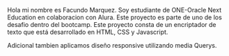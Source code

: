 
Hola mi nombre es Facundo Marquez. Soy estudiante de ONE-Oracle Next Education en colaboracion con Alura.
Este proyecto es parte de uno de los desafio dentro del bootcamp. 
Este proyecto consta de un encriptador de texto que está desarrollado en HTML, CSS y Javascript.

Adicional tambien aplicamos diseño responsive utilizando media Querys.

